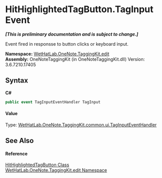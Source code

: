 # HitHighlightedTagButton.TagInput Event
 _**\[This is preliminary documentation and is subject to change.\]**_

Event fired in responsse to button clicks or keyboard input.

**Namespace:**&nbsp;<a href="60ca3730-00cd-fce3-4009-523f3952fd9e.md">WetHatLab.OneNote.TaggingKit.edit</a><br />**Assembly:**&nbsp;OneNoteTaggingKit (in OneNoteTaggingKit.dll) Version: 3.6.7210.17405

## Syntax

**C#**<br />
``` C#
public event TagInputEventHandler TagInput
```


#### Value
Type: <a href="aecba4bc-fb34-c1c2-620e-d6a8deb22511.md">WetHatLab.OneNote.TaggingKit.common.ui.TagInputEventHandler</a>

## See Also


#### Reference
<a href="e0797c9e-c150-c273-e1aa-98d5d25e1ee1.md">HitHighlightedTagButton Class</a><br /><a href="60ca3730-00cd-fce3-4009-523f3952fd9e.md">WetHatLab.OneNote.TaggingKit.edit Namespace</a><br />